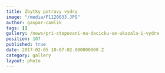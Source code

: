 ```yaml
---
title: Zbytky potravy vydry
image: "/media/P1120633.JPG"
author: gaspar-camlik
tags: []
gallery: /news/pri-stopovani-na-dacicku-se-ukazala-i-vydra
position: 107
published: true
date: 2017-02-05 10:07:02.000000000 Z
category: gallery
layout: photo
---
```

